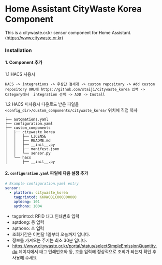 # Home Assistant CityWaste Korea Component

This is a citywaste.or.kr sensor component for Home Assistant. (https://www.citywaste.or.kr)

### Installation
#### 1. Component 추가
1.1 HACS 사용시

``HACS -> integrations -> 우상단 점세개 -> custom repository -> Add custom repository URL에 https://github.com/staiji/citywaste_korea 입력 -> Category에서  integration 선택 -> ADD -> Install ``
 
1.2 HACS 미사용시 다운로드 받은 파일을 `<config_dir>/custom_components/citywaste_korea/` 위치에 직접 복사

```
├── automations.yaml
├── configuration.yaml
├── custom_components
│   ├── citywaste_korea
│   │   ├── LICENSE
│   │   ├── README.md
│   │   ├── __init__.py
│   │   ├── manifest.json
│   │   └── sensor.py
│   └── hacs
│       ├── __init__.py
```

#### 2. `configuration.yaml` 파일에 다음 설정 추가

```yaml
# Example configuration.yaml entry
sensor:
  - platform: citywaste_korea
    tagprintcd: KKRW0B1C000000000
    aptdong: 101
    apthono: 1004
```

- tagprintcd: RFID 태그 인쇄번호 입력
- aptdong: 동 입력
- apthono: 호 입력
- 조회기간은 이번달 1일부터 오늘까지 입니다.
- 정보를 가져오는 주기는 최소 30분 입니다.
- https://www.citywaste.or.kr/portal/status/selectSimpleEmissionQuantity.do 페이지에서 태그 인쇄번호와 동, 호를 입력해 정상적으로 조회가 되는지 확인 후 사용해 주세요
